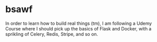 # bsawf
In order to learn how to build real things (tm), I am following a Udemy Course where I should pick up the basics of Flask and Docker, with a sprikling of Celery, Redis, Stripe, and so on.
